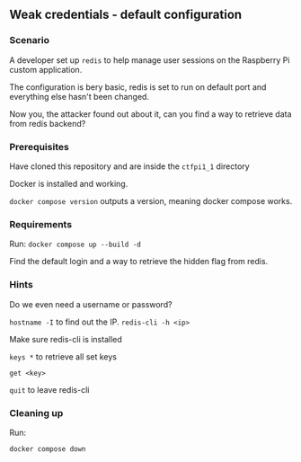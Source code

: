 ## Weak credentials - default configuration

### Scenario 

A developer set up `redis` to help manage user sessions on the Raspberry Pi custom application.

The configuration is bery basic, redis is set to run on default port and everything else hasn't been changed.

Now you, the attacker found out about it, can you find a way to retrieve data from redis backend?


### Prerequisites

Have cloned this repository and are inside the `ctfpi1_1` directory

Docker is installed and working.

`docker compose version` outputs a version, meaning docker compose works.


### Requirements

Run: `docker compose up --build -d`

Find the default login and a way to retrieve the hidden flag from redis.

### **Hints**

Do we even need a username or password?

`hostname -I` to find out the IP.
`redis-cli -h <ip>`

Make sure redis-cli is installed

`keys *` to retrieve all set keys

`get <key>`

`quit` to leave redis-cli

### Cleaning up

Run:
```
docker compose down
```